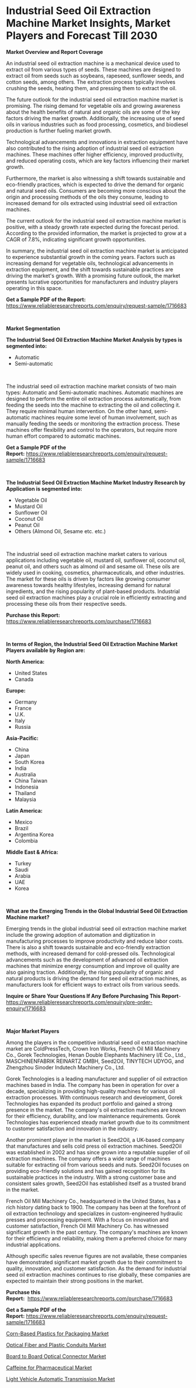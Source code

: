 <p><h1>Industrial Seed Oil Extraction Machine Market Insights, Market Players and Forecast Till 2030</h1></p><p><strong>Market Overview and Report Coverage</strong></p>
<p><p>An industrial seed oil extraction machine is a mechanical device used to extract oil from various types of seeds. These machines are designed to extract oil from seeds such as soybeans, rapeseed, sunflower seeds, and cotton seeds, among others. The extraction process typically involves crushing the seeds, heating them, and pressing them to extract the oil.</p><p>The future outlook for the industrial seed oil extraction machine market is promising. The rising demand for vegetable oils and growing awareness about the health benefits of natural and organic oils are some of the key factors driving the market growth. Additionally, the increasing use of seed oils in various industries such as food processing, cosmetics, and biodiesel production is further fueling market growth.</p><p>Technological advancements and innovations in extraction equipment have also contributed to the rising adoption of industrial seed oil extraction machines. These machines offer higher efficiency, improved productivity, and reduced operating costs, which are key factors influencing their market growth.</p><p>Furthermore, the market is also witnessing a shift towards sustainable and eco-friendly practices, which is expected to drive the demand for organic and natural seed oils. Consumers are becoming more conscious about the origin and processing methods of the oils they consume, leading to increased demand for oils extracted using industrial seed oil extraction machines.</p><p>The current outlook for the industrial seed oil extraction machine market is positive, with a steady growth rate expected during the forecast period. According to the provided information, the market is projected to grow at a CAGR of 7.8%, indicating significant growth opportunities.</p><p>In summary, the industrial seed oil extraction machine market is anticipated to experience substantial growth in the coming years. Factors such as increasing demand for vegetable oils, technological advancements in extraction equipment, and the shift towards sustainable practices are driving the market's growth. With a promising future outlook, the market presents lucrative opportunities for manufacturers and industry players operating in this space.</p></p>
<p><strong>Get a Sample PDF of the Report:</strong> <a href="https://www.reliableresearchreports.com/enquiry/request-sample/1716683">https://www.reliableresearchreports.com/enquiry/request-sample/1716683</a></p>
<p>&nbsp;</p>
<p><strong>Market Segmentation</strong></p>
<p><strong>The Industrial Seed Oil Extraction Machine Market Analysis by types is segmented into:</strong></p>
<p><ul><li>Automatic</li><li>Semi-automatic</li></ul></p>
<p>&nbsp;</p>
<p><p>The industrial seed oil extraction machine market consists of two main types: Automatic and Semi-automatic machines. Automatic machines are designed to perform the entire oil extraction process automatically, from feeding the seeds into the machine to extracting the oil and collecting it. They require minimal human intervention. On the other hand, semi-automatic machines require some level of human involvement, such as manually feeding the seeds or monitoring the extraction process. These machines offer flexibility and control to the operators, but require more human effort compared to automatic machines.</p></p>
<p><strong>Get a Sample PDF of the Report:</strong>&nbsp;<a href="https://www.reliableresearchreports.com/enquiry/request-sample/1716683">https://www.reliableresearchreports.com/enquiry/request-sample/1716683</a></p>
<p>&nbsp;</p>
<p><strong>The Industrial Seed Oil Extraction Machine Market Industry Research by Application is segmented into:</strong></p>
<p><ul><li>Vegetable Oil</li><li>Mustard Oil</li><li>Sunflower Oil</li><li>Coconut Oil</li><li>Peanut Oil</li><li>Others (Almond Oil, Sesame etc. etc.)</li></ul></p>
<p>&nbsp;</p>
<p><p>The industrial seed oil extraction machine market caters to various applications including vegetable oil, mustard oil, sunflower oil, coconut oil, peanut oil, and others such as almond oil and sesame oil. These oils are widely used in cooking, cosmetics, pharmaceuticals, and other industries. The market for these oils is driven by factors like growing consumer awareness towards healthy lifestyles, increasing demand for natural ingredients, and the rising popularity of plant-based products. Industrial seed oil extraction machines play a crucial role in efficiently extracting and processing these oils from their respective seeds.</p></p>
<p><strong>Purchase this Report:</strong>&nbsp; <a href="https://www.reliableresearchreports.com/purchase/1716683">https://www.reliableresearchreports.com/purchase/1716683</a></p>
<p>&nbsp;</p>
<p><strong>In terms of Region, the Industrial Seed Oil Extraction Machine Market Players available by Region are:</strong></p>
<p>
    <p> <strong> North America: </strong>
        <ul>
            <li>United States</li>
            <li>Canada</li>
        </ul>
        </p> 
    <p> <strong> Europe: </strong>
        <ul>
            <li>Germany</li>
            <li>France</li>
            <li>U.K.</li>
            <li>Italy</li>
            <li>Russia</li>
        </ul>
        </p> 
    <p> <strong> Asia-Pacific: </strong>
        <ul>
            <li>China</li>
            <li>Japan</li>
            <li>South Korea</li>
            <li>India</li>
            <li>Australia</li>
            <li>China Taiwan</li>
            <li>Indonesia</li>
            <li>Thailand</li>
            <li>Malaysia</li>
        </ul>
        </p> 
    <p> <strong> Latin America: </strong>
        <ul>
            <li>Mexico</li>
            <li>Brazil</li>
            <li>Argentina Korea</li>
            <li>Colombia</li>
        </ul>
        </p> 
    <p> <strong> Middle East & Africa: </strong>
        <ul>
            <li>Turkey</li>
            <li>Saudi</li>
            <li>Arabia</li>
            <li>UAE</li>
            <li>Korea</li>
        </ul>
    </p>
    </p>
<p>&nbsp;</p>
<p><strong>What are the Emerging Trends in the Global Industrial Seed Oil Extraction Machine market?</strong></p>
<p><p>Emerging trends in the global industrial seed oil extraction machine market include the growing adoption of automation and digitization in manufacturing processes to improve productivity and reduce labor costs. There is also a shift towards sustainable and eco-friendly extraction methods, with increased demand for cold-pressed oils. Technological advancements such as the development of advanced oil extraction machines that minimize energy consumption and improve oil quality are also gaining traction. Additionally, the rising popularity of organic and natural products is driving the demand for seed oil extraction machines, as manufacturers look for efficient ways to extract oils from various seeds.</p></p>
<p><strong>Inquire or Share Your Questions If Any Before Purchasing This Report</strong>- <a href="https://www.reliableresearchreports.com/enquiry/pre-order-enquiry/1716683">https://www.reliableresearchreports.com/enquiry/pre-order-enquiry/1716683</a></p>
<p>&nbsp;</p>
<p><strong>Major Market Players</strong></p>
<p><p>Among the players in the competitive industrial seed oil extraction machine market are ColdPressTech, Crown Iron Works, French Oil Mill Machinery Co., Gorek Technologies, Henan Double Elephants Machinery I/E Co., Ltd., MASCHINENFABRIK REINARTZ GMBH, Seed2Oil, TINYTECH UDYOG, and Zhengzhou Sinoder Indutech Machinery Co., Ltd. </p><p>Gorek Technologies is a leading manufacturer and supplier of oil extraction machines based in India. The company has been in operation for over a decade, specializing in providing high-quality machines for various oil extraction processes. With continuous research and development, Gorek Technologies has expanded its product portfolio and gained a strong presence in the market. The company's oil extraction machines are known for their efficiency, durability, and low maintenance requirements. Gorek Technologies has experienced steady market growth due to its commitment to customer satisfaction and innovation in the industry.</p><p>Another prominent player in the market is Seed2Oil, a UK-based company that manufactures and sells cold press oil extraction machines. Seed2Oil was established in 2002 and has since grown into a reputable supplier of oil extraction machines. The company offers a wide range of machines suitable for extracting oil from various seeds and nuts. Seed2Oil focuses on providing eco-friendly solutions and has gained recognition for its sustainable practices in the industry. With a strong customer base and consistent sales growth, Seed2Oil has established itself as a trusted brand in the market.</p><p>French Oil Mill Machinery Co., headquartered in the United States, has a rich history dating back to 1900. The company has been at the forefront of oil extraction technology and specializes in custom-engineered hydraulic presses and processing equipment. With a focus on innovation and customer satisfaction, French Oil Mill Machinery Co. has witnessed significant growth in the past century. The company's machines are known for their efficiency and reliability, making them a preferred choice for many industrial applications.</p><p>Although specific sales revenue figures are not available, these companies have demonstrated significant market growth due to their commitment to quality, innovation, and customer satisfaction. As the demand for industrial seed oil extraction machines continues to rise globally, these companies are expected to maintain their strong positions in the market.</p></p>
<p><strong>Purchase this Report:</strong>&nbsp;&nbsp;<a href="https://www.reliableresearchreports.com/purchase/1716683">https://www.reliableresearchreports.com/purchase/1716683</a></p>
<p></p>
<p><strong>Get a Sample PDF of the Report:</strong>&nbsp;<a href="https://www.reliableresearchreports.com/enquiry/request-sample/1716683">https://www.reliableresearchreports.com/enquiry/request-sample/1716683</a></p>
<p><p><a href="https://www.linkedin.com/pulse/corn-based-plastics-packaging-market-challenges-opportunities/">Corn-Based Plastics for Packaging Market</a></p><p><a href="https://www.linkedin.com/pulse/optical-fiber-plastic-conduits-market-challenges-opportunities/">Optical Fiber and Plastic Conduits Market</a></p><p><a href="https://www.linkedin.com/pulse/board-optical-connector-market-research-report-provides-thorough/">Board to Board Optical Connector Market</a></p><p><a href="https://medium.com/@albertakoss2023/analyzing-caffeine-for-pharmaceutical-market-global-industry-perspective-and-forecast-2023-to-d937ee56ecca">Caffeine for Pharmaceutical Market</a></p><p><a href="https://medium.com/@jenniebrown07/light-vehicle-automatic-transmission-market-competitive-analysis-market-trends-and-forecast-to-8556269bdb98">Light Vehicle Automatic Transmission Market</a></p></p>